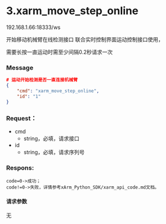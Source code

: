 # 3.xarm\_move\_step\_online

192.168.1.66:18333/ws

开始移动机械臂在线检测接口 联合实时控制界面运动控制接口使用，

需要长按一直运动时需至少间隔0.2秒请求一次

### **Message**

```json
# 运动开始检测是否一直连接机械臂
{
    "cmd": "xarm_move_step_online",
    "id": "1"
}
```

### Request： <a href="#request" id="request"></a>

* cmd
  * string，必填，请求接口
* id
  * string，必填，请求序列号



### Respons: <a href="#respons" id="respons"></a>

```clean
code=0->成功；
code!=0->失败，详情参考xArm_Python_SDK/xarm_api_code.md文档。
```

#### 请求参数

无
